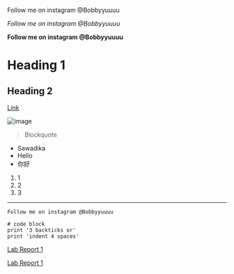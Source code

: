 Follow me on instagram @Bobbyyuuuu

*Follow me on instagram @Bobbyyuuuu*

**Follow me on instagram @Bobbyyuuuu**

# Heading 1

## Heading 2

[Link](google.com)

![image](Step1.png)

> Blockquote

* Sawadika
* Hello
* 你好

1. 1
2. 2
3. 3

---

`Follow me on instagram @Bobbyyuuuu`

```
# code block
print '3 backticks or'
print 'indent 4 spaces'
```

[Lab Report 1](lab-report-1-week-2.html)

[Lab Report 1](https://BobbyYuuuu.github.io/cse15l-lab-reports/lab-report-1-week-2.html)
